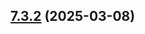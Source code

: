 ## [7.3.2](https://github.com/webdriverio-community/wdio-electron-service/compare/v7.3.1...v7.3.2) (2025-03-08)

